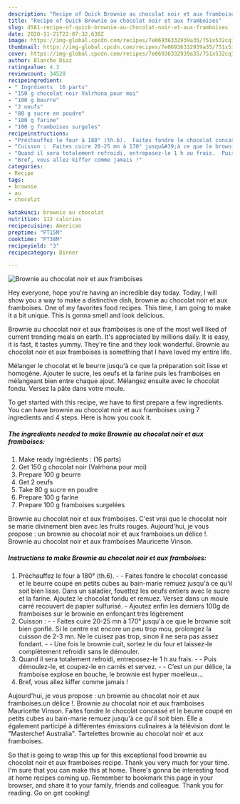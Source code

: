 ```yaml
---
description: "Recipe of Quick Brownie au chocolat noir et aux framboises"
title: "Recipe of Quick Brownie au chocolat noir et aux framboises"
slug: 4581-recipe-of-quick-brownie-au-chocolat-noir-et-aux-framboises
date: 2020-11-21T22:07:32.638Z
image: https://img-global.cpcdn.com/recipes/7e06936332939a35/751x532cq70/brownie-au-chocolat-noir-et-aux-framboises-photo-principale-de-la-recette.jpg
thumbnail: https://img-global.cpcdn.com/recipes/7e06936332939a35/751x532cq70/brownie-au-chocolat-noir-et-aux-framboises-photo-principale-de-la-recette.jpg
cover: https://img-global.cpcdn.com/recipes/7e06936332939a35/751x532cq70/brownie-au-chocolat-noir-et-aux-framboises-photo-principale-de-la-recette.jpg
author: Blanche Diaz
ratingvalue: 4.3
reviewcount: 34528
recipeingredient:
- " Ingrdients  16 parts"
- "150 g chocolat noir Valrhona pour moi"
- "100 g beurre"
- "2 oeufs"
- "80 g sucre en poudre"
- "100 g farine"
- "100 g framboises surgeles"
recipeinstructions:
- "Préchauffez le four à 180° (th.6).  Faites fondre le chocolat concassé et le beurre coupé en petits cubes au bain-marie remuez jusqu&#39;à ce qu&#39;il soit bien lisse. Dans un saladier, fouettez les oeufs entiers avec le sucre et la farine. Ajoutez le chocolat fondu et remuez. Versez dans un moule carré recouvert de papier sulfurisé. Ajoutez enfin les derniers 100g de framboises sur le brownie en enfonçant très légèrement"
- "Cuisson :  Faites cuire 20-25 mn à 170° jusqu&#39;à ce que le brownie soit bien gonflé. Si le centre est encore un peu trop mou, prolongez la cuisson de 2-3 mn. Ne le cuisez pas trop, sinon il ne sera pas assez fondant.  Une fois le brownie cuit, sortez le du four et laissez-le complètement refroidir sans le démouler."
- "Quand il sera totalement refroidi, entreposez-le 1 h au frais.  Puis démoulez-le, et coupez-le en carrés et servez.  C’est un pur délice, la framboise explose en bouche, le brownie est hyper moelleux…"
- "Bref, vous allez kiffer comme jamais !"
categories:
- Recipe
tags:
- brownie
- au
- chocolat

katakunci: brownie au chocolat 
nutrition: 112 calories
recipecuisine: American
preptime: "PT15M"
cooktime: "PT38M"
recipeyield: "3"
recipecategory: Dinner

---
```



![Brownie au chocolat noir et aux framboises](https://img-global.cpcdn.com/recipes/7e06936332939a35/751x532cq70/brownie-au-chocolat-noir-et-aux-framboises-photo-principale-de-la-recette.jpg)

Hey everyone, hope you're having an incredible day today. Today, I will show you a way to make a distinctive dish, brownie au chocolat noir et aux framboises. One of my favorites food recipes. This time, I am going to make it a bit unique. This is gonna smell and look delicious.

Brownie au chocolat noir et aux framboises is one of the most well liked of current trending meals on earth. It's appreciated by millions daily. It is easy, it is fast, it tastes yummy. They're fine and they look wonderful. Brownie au chocolat noir et aux framboises is something that I have loved my entire life.

Mélanger le chocolat et le beurre jusqu&#39;à ce que la préparation soit lisse et homogène. Ajouter le sucre, les oeufs et la farine puis les framboises en mélangeant bien entre chaque ajout. Mélangez ensuite avec le chocolat fondu. Versez la pâte dans votre moule.


To get started with this recipe, we have to first prepare a few ingredients. You can have brownie au chocolat noir et aux framboises using 7 ingredients and 4 steps. Here is how you cook it.

<!--inarticleads1-->

##### The ingredients needed to make Brownie au chocolat noir et aux framboises:

1. Make ready  Ingrédients : (16 parts)
1. Get 150 g chocolat noir (Valrhona pour moi)
1. Prepare 100 g beurre
1. Get 2 oeufs
1. Take 80 g sucre en poudre
1. Prepare 100 g farine
1. Prepare 100 g framboises surgelées


Brownie au chocolat noir et aux framboises. C&#39;est vrai que le chocolat noir se marie divinement bien avec les fruits rouges. Aujourd&#39;hui, je vous propose : un brownie au chocolat noir et aux framboises.un délice !. Brownie au chocolat noir et aux framboises Mauricette Vinson. 

<!--inarticleads2-->

##### Instructions to make Brownie au chocolat noir et aux framboises:

1. Préchauffez le four à 180° (th.6). -  - Faites fondre le chocolat concassé et le beurre coupé en petits cubes au bain-marie remuez jusqu&#39;à ce qu&#39;il soit bien lisse. Dans un saladier, fouettez les oeufs entiers avec le sucre et la farine. Ajoutez le chocolat fondu et remuez. Versez dans un moule carré recouvert de papier sulfurisé. - Ajoutez enfin les derniers 100g de framboises sur le brownie en enfonçant très légèrement
1. Cuisson : -  - Faites cuire 20-25 mn à 170° jusqu&#39;à ce que le brownie soit bien gonflé. Si le centre est encore un peu trop mou, prolongez la cuisson de 2-3 mn. Ne le cuisez pas trop, sinon il ne sera pas assez fondant. -  - Une fois le brownie cuit, sortez le du four et laissez-le complètement refroidir sans le démouler.
1. Quand il sera totalement refroidi, entreposez-le 1 h au frais. -  - Puis démoulez-le, et coupez-le en carrés et servez. -  - C’est un pur délice, la framboise explose en bouche, le brownie est hyper moelleux…
1. Bref, vous allez kiffer comme jamais !


Aujourd&#39;hui, je vous propose : un brownie au chocolat noir et aux framboises.un délice !. Brownie au chocolat noir et aux framboises Mauricette Vinson. Faites fondre le chocolat concassé et le beurre coupé en petits cubes au bain-marie remuez jusqu&#39;à ce qu&#39;il soit bien. Elle a également participé à différentes émissions culinaires à la télévision dont le &#34;Masterchef Australia&#34;. Tartelettes brownie au chocolat noir et aux framboises. 

So that is going to wrap this up for this exceptional food brownie au chocolat noir et aux framboises recipe. Thank you very much for your time. I'm sure that you can make this at home. There's gonna be interesting food at home recipes coming up. Remember to bookmark this page in your browser, and share it to your family, friends and colleague. Thank you for reading. Go on get cooking!
